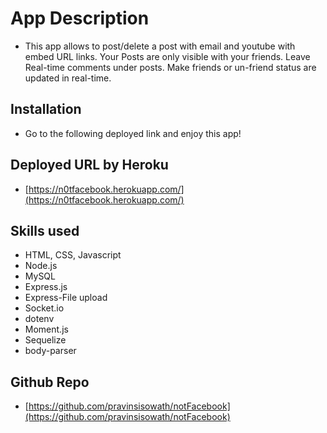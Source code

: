 # App Description
- This app allows to post/delete a post with email and youtube with embed URL links. Your Posts are only visible with your friends. Leave Real-time comments under posts. Make friends or un-friend status are updated in real-time.

## Installation
- Go to the following deployed link and enjoy this app!

## Deployed URL by Heroku
- [https://n0tfacebook.herokuapp.com/](https://n0tfacebook.herokuapp.com/)

## Skills used
- HTML, CSS, Javascript
- Node.js
- MySQL
- Express.js
- Express-File upload
- Socket.io
- dotenv
- Moment.js
- Sequelize
- body-parser

## Github Repo
- [https://github.com/pravinsisowath/notFacebook](https://github.com/pravinsisowath/notFacebook)

